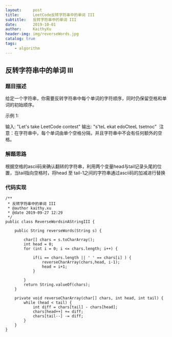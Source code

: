 ```yaml
---
layout:     post
title:      LeetCode反转字符串中的单词 III
subtitle:   反转字符串中的单词 III
date:       2019-10-01
author:     KaithyXu
header-img: img/reverseWords.jpg
catalog: true
tags:
    - algorithm
---
```

## 反转字符串中的单词 III


### 题目描述

给定一个字符串，你需要反转字符串中每个单词的字符顺序，同时仍保留空格和单词的初始顺序。

示例 1:

输入: "Let's take LeetCode contest"
输出: "s'teL ekat edoCteeL tsetnoc" 
注意：在字符串中，每个单词由单个空格分隔，并且字符串中不会有任何额外的空格。

### 解题思路

 根据空格的ascii码来确认翻转的字符串，利用两个变量head与tail记录头尾的位置，当tail指向空格时，将head 至 tail-1之间的字符串通过ascii码的加减进行替换

### 代码实现

```
/**
 * 反转字符串中的单词 III
 * @author kaithy.xu
 * @date 2019-09-27 12:29
 */
public class ReverseWordsinAStringIII {

    public String reverseWords(String s) {

        char[] chars = s.toCharArray();
        int head = 0;
        for (int i = 0; i <= chars.length; i++) {

            if(i == chars.length || ' ' == chars[i] ) {
                reverseCharArray(chars,head, i-1);
                head = i+1;
            }

        }
        return String.valueOf(chars);
    }

    private void reverseCharArray(char[] chars, int head, int tail) {
        while (head < tail) {
            int diff = chars[tail] - chars[head];
            chars[head++] += diff;
            chars[tail--] -= diff;
        }
    }
}

```

